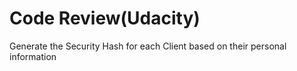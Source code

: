 # Code Review(Udacity)
 Generate the Security Hash for each Client based on their personal information
